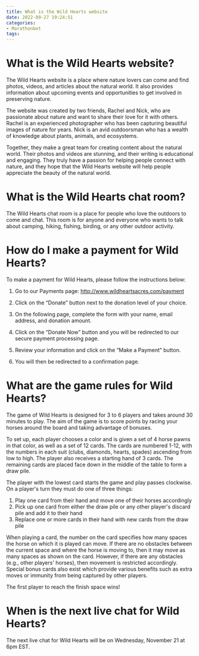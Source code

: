 ```yaml
---
title: What is the Wild Hearts website
date: 2022-09-27 19:24:51
categories:
- Marathonbet
tags:
---
```



#  What is the Wild Hearts website?

The Wild Hearts website is a place where nature lovers can come and find photos, videos, and articles about the natural world. It also provides information about upcoming events and opportunities to get involved in preserving nature.

The website was created by two friends, Rachel and Nick, who are passionate about nature and want to share their love for it with others. Rachel is an experienced photographer who has been capturing beautiful images of nature for years. Nick is an avid outdoorsman who has a wealth of knowledge about plants, animals, and ecosystems.

Together, they make a great team for creating content about the natural world. Their photos and videos are stunning, and their writing is educational and engaging. They truly have a passion for helping people connect with nature, and they hope that the Wild Hearts website will help people appreciate the beauty of the natural world.

#  What is the Wild Hearts chat room?

The Wild Hearts chat room is a place for people who love the outdoors to come and chat. This room is for anyone and everyone who wants to talk about camping, hiking, fishing, birding, or any other outdoor activity.

#  How do I make a payment for Wild Hearts?

To make a payment for Wild Hearts, please follow the instructions below:

1. Go to our Payments page: http://www.wildheartsacres.com/payment

2. Click on the “Donate” button next to the donation level of your choice.

3. On the following page, complete the form with your name, email address, and donation amount.

4. Click on the “Donate Now” button and you will be redirected to our secure payment processing page.

5. Review your information and click on the “Make a Payment” button.

6. You will then be redirected to a confirmation page.

#  What are the game rules for Wild Hearts?

The game of Wild Hearts is designed for 3 to 6 players and takes around 30 minutes to play. The aim of the game is to score points by racing your horses around the board and taking advantage of bonuses.

To set up, each player chooses a color and is given a set of 4 horse pawns in that color, as well as a set of 12 cards. The cards are numbered 1-12, with the numbers in each suit (clubs, diamonds, hearts, spades) ascending from low to high. The player also receives a starting hand of 3 cards. The remaining cards are placed face down in the middle of the table to form a draw pile.

The player with the lowest card starts the game and play passes clockwise. On a player's turn they must do one of three things:

1) Play one card from their hand and move one of their horses accordingly
2) Pick up one card from either the draw pile or any other player's discard pile and add it to their hand
3) Replace one or more cards in their hand with new cards from the draw pile


When playing a card, the number on the card specifies how many spaces the horse on which it is played can move. If there are no obstacles between the current space and where the horse is moving to, then it may move as many spaces as shown on the card. However, if there are any obstacles (e.g., other players' horses), then movement is restricted accordingly. Special bonus cards also exist which provide various benefits such as extra moves or immunity from being captured by other players.

The first player to reach the finish space wins!

#  When is the next live chat for Wild Hearts?

The next live chat for Wild Hearts will be on Wednesday, November 21 at 6pm EST.